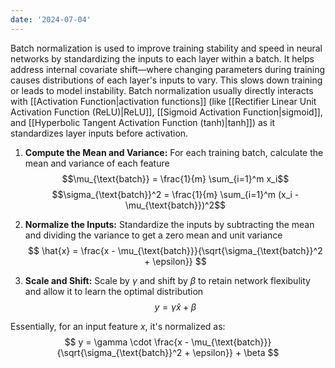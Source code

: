 ```yaml
---
date: '2024-07-04'
---
```

Batch normalization is used to improve training stability and speed in neural networks by standardizing the inputs to each layer within a batch. It helps address internal covariate shift—where changing parameters during training causes distributions of each layer's inputs to vary. This slows down training or leads to model instability. Batch normalization usually directly interacts with [[Activation Function|activation functions]] (like [[Rectifier Linear Unit Activation Function (ReLU)|ReLU]], [[Sigmoid Activation Function|sigmoid]], and [[Hyperbolic Tangent Activation Function (tanh)|tanh]]) as it standardizes layer inputs before activation.

1. **Compute the Mean and Variance:** For each training batch, calculate the mean and variance of each feature
$$\mu_{\text{batch}} = \frac{1}{m} \sum_{i=1}^m x_i$$
$$\sigma_{\text{batch}}^2 = \frac{1}{m} \sum_{i=1}^m (x_i - \mu_{\text{batch}})^2$$

2. **Normalize the Inputs:** Standardize the inputs by subtracting the mean and dividing the variance to get a zero mean and unit variance
$$
\hat{x} = \frac{x - \mu_{\text{batch}}}{\sqrt{\sigma_{\text{batch}}^2 + \epsilon}}
$$

3. **Scale and Shift:** Scale by $\gamma$ and shift by $\beta$  to retain network flexibulity and allow it to learn the optimal distribution
$$
y = \gamma \hat{x} + \beta
$$

Essentially, for an input feature $x$, it's normalized as:
$$
y = \gamma \cdot \frac{x - \mu_{\text{batch}}}{\sqrt{\sigma_{\text{batch}}^2 + \epsilon}} + \beta
$$
